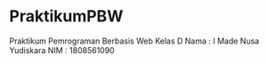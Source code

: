 # PraktikumPBW
Praktikum Pemrograman Berbasis Web Kelas D
Nama : I Made Nusa Yudiskara NIM : 1808561090 
